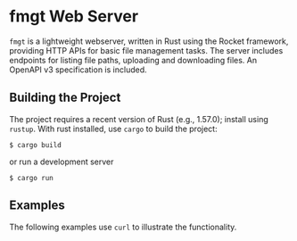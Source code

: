# fmgt Web Server
`fmgt` is a lightweight webserver, written in Rust using the Rocket framework, providing
HTTP APIs for basic file management tasks. The server includes endpoints for listing file paths,
uploading and downloading files. An OpenAPI v3 specification is included.

## Building the Project
The project requires a recent version of Rust (e.g., 1.57.0); install using `rustup`. With rust
installed, use `cargo` to build the project:

```
$ cargo build
```

or run a development server

```
$ cargo run
```

## Examples

The following examples use `curl` to illustrate the functionality.




